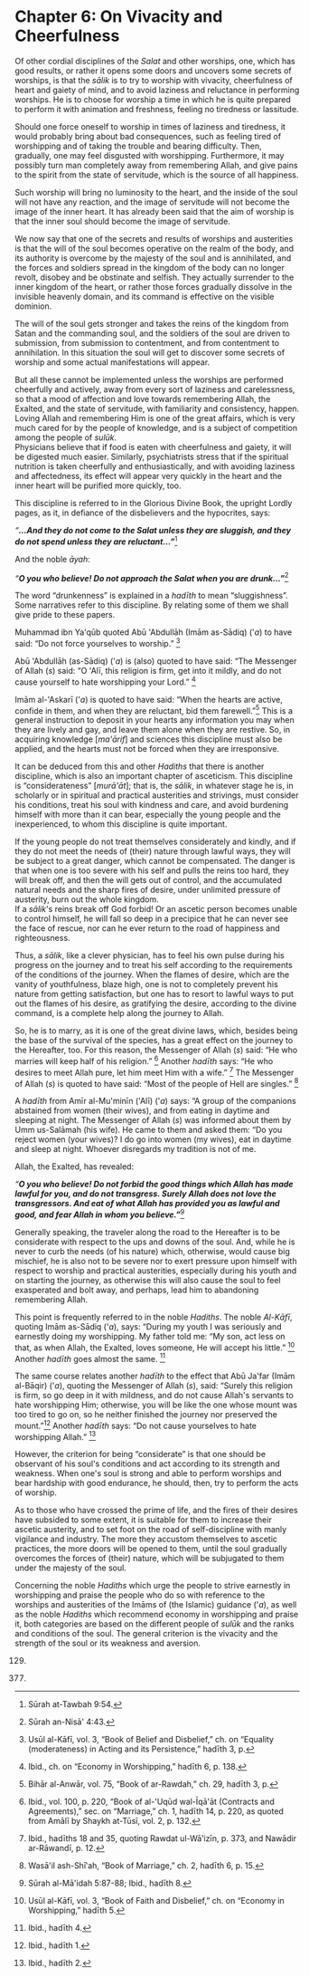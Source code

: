 Chapter 6: On Vivacity and Cheerfulness
=======================================

Of other cordial disciplines of the *Salat* and other worships, one,
which has good results, or rather it opens some doors and uncovers some
secrets of worships, is that the *sālik* is to try to worship with
vivacity, cheerfulness of heart and gaiety of mind, and to avoid
laziness and reluctance in performing worships. He is to choose for
worship a time in which he is quite prepared to perform it with
animation and freshness, feeling no tiredness or lassitude.

Should one force oneself to worship in times of laziness and tiredness,
it would probably bring about bad consequences, such as feeling tired of
worshipping and of taking the trouble and bearing difficulty. Then,
gradually, one may feel disgusted with worshipping. Furthermore, it may
possibly turn man completely away from remembering Allah, and give pains
to the spirit from the state of servitude, which is the source of all
happiness.

Such worship will bring no luminosity to the heart, and the inside of
the soul will not have any reaction, and the image of servitude will not
become the image of the inner heart. It has already been said that the
aim of worship is that the inner soul should become the image of
servitude.

We now say that one of the secrets and results of worships and
austerities is that the will of the soul becomes operative on the realm
of the body, and its authority is overcome by the majesty of the soul
and is annihilated, and the forces and soldiers spread in the kingdom of
the body can no longer revolt, disobey and be obstinate and selfish.
They actually surrender to the inner kingdom of the heart, or rather
those forces gradually dissolve in the invisible heavenly domain, and
its command is effective on the visible dominion.

The will of the soul gets stronger and takes the reins of the kingdom
from Satan and the commanding soul, and the soldiers of the soul are
driven to submission, from submission to contentment, and from
contentment to annihilation. In this situation the soul will get to
discover some secrets of worship and some actual manifestations will
appear.

But all these cannot be implemented unless the worships are performed
cheerfully and actively, away from every sort of laziness and
carelessness, so that a mood of affection and love towards remembering
Allah, the Exalted, and the state of servitude, with familiarity and
consistency, happen. Loving Allah and remembering Him is one of the
great affairs, which is very much cared for by the people of knowledge,
and is a subject of competition among the people of *sulūk*.  
 Physicians believe that if food is eaten with cheerfulness and gaiety,
it will be digested much easier. Similarly, psychiatrists stress that if
the spiritual nutrition is taken cheerfully and enthusiastically, and
with avoiding laziness and affectedness, its effect will appear very
quickly in the heart and the inner heart will be purified more quickly,
too.

This discipline is referred to in the Glorious Divine Book, the upright
Lordly pages, as it, in defiance of the disbelievers and the hypocrites,
says:

*“**…And they do not come to the Salat unless they are sluggish, and
they do not spend unless they are reluctant…”***[^1]

And the noble *āyah*:

*“**O you who believe! Do not approach the Salat when you are
drunk…”***[^2]

The word “drunkenness” is explained in a *hadīth* to mean
“sluggishness”. Some narratives refer to this discipline. By relating
some of them we shall give pride to these papers.

Muhammad ibn Ya'qūb quoted Abū 'Abdullāh (Imām as-Sādiq) ('*a*) to have
said: “Do not force yourselves to worship.” [^3]

Abū 'Abdullāh (as-Sādiq) ('*a*) is (also) quoted to have said: “The
Messenger of Allah (*s*) said: “O 'Alī, this religion is firm, get into
it mildly, and do not cause yourself to hate worshipping your Lord.”
[^4]

Imām al-'Askarī ('*a*) is quoted to have said: “When the hearts are
active, confide in them, and when they are reluctant, bid them
farewell.”[^5] This is a general instruction to deposit in your hearts
any information you may when they are lively and gay, and leave them
alone when they are restive. So, in acquiring knowledge [*ma'ārif*] and
sciences this discipline must also be applied, and the hearts must not
be forced when they are irresponsive.

It can be deduced from this and other *Hadiths* that there is another
discipline, which is also an important chapter of asceticism. This
discipline is “considerateness” [*murā‛āt*]; that is, the *sālik*, in
whatever stage he is, in scholarly or in spiritual and practical
austerities and strivings, must consider his conditions, treat his soul
with kindness and care, and avoid burdening himself with more than it
can bear, especially the young people and the inexperienced, to whom
this discipline is quite important.

If the young people do not treat themselves considerately and kindly,
and if they do not meet the needs of (their) nature through lawful ways,
they will be subject to a great danger, which cannot be compensated. The
danger is that when one is too severe with his self and pulls the reins
too hard, they will break off, and then the will gets out of control,
and the accumulated natural needs and the sharp fires of desire, under
unlimited pressure of austerity, burn out the whole kingdom.  
 If a *sālik*'s reins break off God forbid! Or an ascetic person becomes
unable to control himself, he will fall so deep in a precipice that he
can never see the face of rescue, nor can he ever return to the road of
happiness and righteousness.

Thus, a *sālik*, like a clever physician, has to feel his own pulse
during his progress on the journey and to treat his self according to
the requirements of the conditions of the journey. When the flames of
desire, which are the vanity of youthfulness, blaze high, one is not to
completely prevent his nature from getting satisfaction, but one has to
resort to lawful ways to put out the flames of his desire, as gratifying
the desire, according to the divine command, is a complete help along
the journey to Allah.

So, he is to marry, as it is one of the great divine laws, which,
besides being the base of the survival of the species, has a great
effect on the journey to the Hereafter, too. For this reason, the
Messenger of Allah (*s*) said: “He who marries will keep half of his
religion.” [^6] Another *hadīth* says: “He who desires to meet Allah
pure, let him meet Him with a wife.” [^7] The Messenger of Allah (*s*)
is quoted to have said: “Most of the people of Hell are singles.” [^8]

A *hadīth* from Amīr al-Mu'minīn ('Alī) ('*a*) says: “A group of the
companions abstained from women (their wives), and from eating in
daytime and sleeping at night. The Messenger of Allah (*s*) was informed
about them by Umm us-Salāmah (his wife). He came to them and asked them:
“Do you reject women (your wives)? I do go into women (my wives), eat in
daytime and sleep at night. Whoever disregards my tradition is not of
me.

Allah, the Exalted, has revealed:

*“**O you who believe! Do not forbid the good things which Allah has
made lawful for you, and do not transgress. Surely Allah does not love
the transgressors. And eat of what Allah has provided you as lawful and
good, and fear Allah in whom you believe.”***[^9]

Generally speaking, the traveler along the road to the Hereafter is to
be considerate with respect to the ups and downs of the soul. And, while
he is never to curb the needs (of his nature) which, otherwise, would
cause big mischief, he is also not to be severe nor to exert pressure
upon himself with respect to worship and practical austerities,
especially during his youth and on starting the journey, as otherwise
this will also cause the soul to feel exasperated and bolt away, and
perhaps, lead him to abandoning remembering Allah.

This point is frequently referred to in the noble *Hadiths*. The noble
*Al*-*Kāfī*, quoting Imām as-Sādiq ('*a*), says: “During my youth I was
seriously and earnestly doing my worshipping. My father told me: “My
son, act less on that, as when Allah, the Exalted, loves someone, He
will accept his little.” [^10] Another *hadīth* goes almost the same.
[^11]

The same course relates another *hadīth* to the effect that Abū Ja'far
(Imām al-Bāqir) ('*a*), quoting the Messenger of Allah (*s*), said:
“Surely this religion is firm, so go deep in it with mildness, and do
not cause Allah's servants to hate worshipping Him; otherwise, you will
be like the one whose mount was too tired to go on, so he neither
finished the journey nor preserved the mount.”[^12] Another *hadīth*
says: “Do not cause yourselves to hate worshipping Allah.” [^13]

However, the criterion for being “considerate” is that one should be
observant of his soul's conditions and act according to its strength and
weakness. When one's soul is strong and able to perform worships and
bear hardship with good endurance, he should, then, try to perform the
acts of worship.

As to those who have crossed the prime of life, and the fires of their
desires have subsided to some extent, it is suitable for them to
increase their ascetic austerity, and to set foot on the road of
self-discipline with manly vigilance and industry. The more they
accustom themselves to ascetic practices, the more doors will be opened
to them, until the soul gradually overcomes the forces of (their)
nature, which will be subjugated to them under the majesty of the soul.

Concerning the noble *Hadiths* which urge the people to strive earnestly
in worshipping and praise the people who do so with reference to the
worships and austerities of the Imāms of (the Islamic) guidance ('*a*),
as well as the noble *Hadiths* which recommend economy in worshipping
and praise it, both categories are based on the different people of
*sulūk* and the ranks and conditions of the soul. The general criterion
is the vivacity and the strength of the soul or its weakness and
aversion.

[^1]: Sūrah at-Tawbah 9:54.

[^2]: Sūrah an-Nisā' 4:43.

[^3]: Usūl al-Kāfī, vol. 3, “Book of Belief and Disbelief,” ch. on
“Equality (moderateness) in Acting and its Persistence,” hadīth 3, p.
129.

[^4]: Ibid., ch. on “Economy in Worshipping,” hadīth 6, p. 138.

[^5]: Bihār al-Anwār, vol. 75, “Book of ar-Rawdah,” ch. 29, hadīth 3, p.
377.

[^6]: Ibid., vol. 100, p. 220, “Book of al-'Uqūd wal-Īqā'āt (Contracts
and Agreements),” sec. on “Marriage,” ch. 1, hadīth 14, p. 220, as
quoted from Amālī by Shaykh at-Tūsī, vol. 2, p. 132.

[^7]: Ibid., hadīths 18 and 35, quoting Rawdat ul-Wā‛izīn, p. 373, and
Nawādir ar-Rāwandī, p. 12.

[^8]: Wasā'il ash-Shī‛ah, “Book of Marriage,” ch. 2, hadīth 6, p. 15.

[^9]: Sūrah al-Mā'idah 5:87-88; Ibid., hadīth 8.

[^10]: Usūl al-Kāfī, vol. 3, “Book of Faith and Disbelief,” ch. on
“Economy in Worshipping,” hadīth 5.

[^11]: Ibid., hadīth 4.

[^12]: Ibid., hadīth 1.

[^13]: Ibid., hadīth 2.


